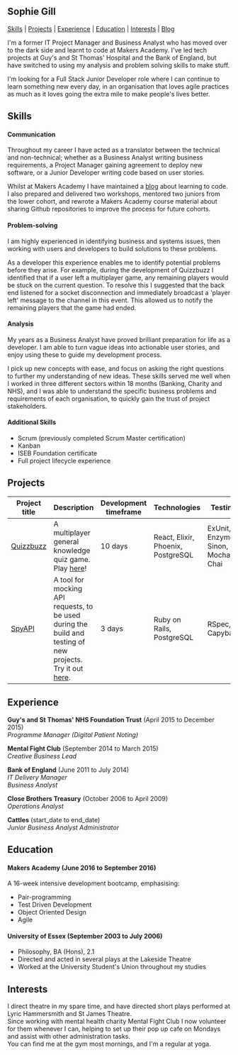 ## Sophie Gill

[Skills](#skills) | [Projects](#projects) | [Experience](#experience) | [Education](#education) | [Interests](#interests) | [Blog](http://sophgill.wordpress.com)

I'm a former IT Project Manager and Business Analyst who has moved over to the dark side and learnt to code at Makers Academy. I've led tech projects at Guy's and St Thomas' Hospital and the Bank of England, but have switched to using my analysis and problem solving skills to make stuff.

  I'm looking for a Full Stack Junior Developer role where I can continue to learn something new every day, in an organisation that loves agile practices as much as it loves going the extra mile to make people's lives better.

## Skills

#### Communication

Throughout my career I have acted as a translator between the technical and non-technical; whether as a Business Analyst writing business requirements, a Project Manager gaining agreement to deploy new software, or a Junior Developer writing code based on user stories.

Whilst at Makers Academy I have maintained a [blog](http://sophgill.wordpress.com) about learning to code. I also prepared and delivered two workshops, mentored two juniors from the lower cohort, and rewrote a Makers Academy course material about sharing Github repositories to improve the process for future cohorts.

#### Problem-solving

I am highly experienced in identifying business and systems issues, then working with users and developers to build solutions to these problems.

As a developer this experience enables me to identify potential problems before they arise. For example, during the development of Quizzbuzz I identified that if a user left a multiplayer game, any remaining players would be stuck on the current question. To resolve this I suggested that the back end listened for a socket disconnection and immediately broadcast a 'player left' message to the channel in this event. This allowed us to notify the remaining players that the game had ended.

#### Analysis

My years as a Business Analyst have proved brilliant preparation for life as a developer. I am able to turn vague ideas into actionable user stories, and enjoy using these to guide my development process.

I pick up new concepts with ease, and focus on asking the right questions to further my understanding of new ideas. These skills served me well when I worked in three different sectors within 18 months (Banking, Charity and NHS), and I was able to understand the specific business problems and requirements of each organisation, to quickly gain the trust of project stakeholders.

#### Additional Skills

- Scrum (previously completed Scrum Master certification)
- Kanban
- ISEB Foundation certificate
- Full project lifecycle experience


## Projects

Project title  | Description  									| Development timeframe | Technologies | Testing
------------- | ------------------------------	| ------------- |------------- |---------
[Quizzbuzz](https://github.com/quizzbuzz/quizzbuzz) | A multiplayer general knowledge quiz game. Play [here](https://qzbz.herokuapp.com)! | 10 days | React, Elixir, Phoenix, PostgreSQL| ExUnit, Enzyme, Sinon, Mocha, Chai
[SpyAPI](https://github.com/spyAPI/spyAPI) | A tool for mocking API requests, to be used during the build and testing of new projects. Try it out [here](https://spy-api.herokuapp.com). | 3 days | Ruby on Rails, PostgreSQL | RSpec, Capybara


## Experience

**Guy's and St Thomas' NHS Foundation Trust** (April 2015 to December 2015)    
*Programme Manager (Digital Patient Noting)*  

**Mental Fight Club** (September 2014 to March 2015)   
*Creative Business Lead*

**Bank of England** (June 2011 to July 2014)  
*IT Delivery Manager*  
*Business Analyst*

**Close Brothers Treasury** (October 2006 to April 2009)   
*Operations Analyst*

**Cattles** (start_date to end_date)   
*Junior Business Analyst*
*Administrator*

## Education

#### Makers Academy (June 2016 to September 2016)

A 16-week intensive development bootcamp, emphasising:
- Pair-programming
- Test Driven Development
- Object Oriented Design
- Agile

#### University of Essex (September 2003 to July 2006)

- Philosophy, BA (Hons), 2.1
- Directed and acted in several plays at the Lakeside Theatre
- Worked at the University Student's Union throughout my studies

## Interests

I direct theatre in my spare time, and have directed short plays performed at Lyric Hammersmith and St James Theatre.   
Since working with mental health charity Mental Fight Club I now volunteer for them whenever I can, helping to set up their pop up cafe on Mondays and assist with other administration tasks.   
You can find me at the gym most mornings, and I'm a regular at yoga.
